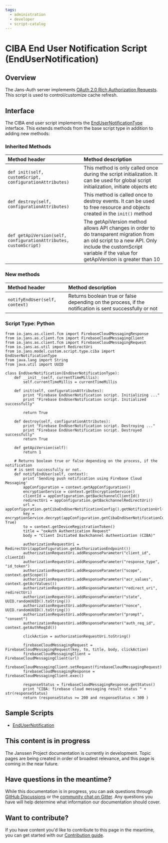 ```yaml
---
tags:
  - administration
  - developer
  - script-catalog
---
```


# CIBA End User Notification Script (EndUserNotification)

## Overview

The Jans-Auth server implements [OAuth 2.0 Rich Authorization Requests](https://datatracker.ietf.org/doc/html/rfc9396).
This script is used to control/customize cache refresh.



## Interface
The CIBA end user script implements the [EndUserNotificationType](https://github.com/JanssenProject/jans/blob/main/jans-core/script/src/main/java/io/jans/model/custom/script/type/ciba/EndUserNotificationType.java) interface. This extends methods from the base script type in addition to adding new methods:

### Inherited Methods
| Method header | Method description |
|:-----|:------|
| `def init(self, customScript, configurationAttributes)` | This method is only called once during the script initialization. It can be used for global script initialization, initiate objects etc |
| `def destroy(self, configurationAttributes)` | This method is called once to destroy events. It can be used to free resource and objects created in the `init()` method |
| `def getApiVersion(self, configurationAttributes, customScript)` | The getApiVersion method allows API changes in order to do transparent migration from an old script to a new API. Only include the customScript variable if the value for getApiVersion is greater than 10 |

### New methods
| Method header | Method description |
|:-----|:------|
|`notifyEndUser(self, context)`| Returns boolean true or false depending on the process, if the notification is sent successfully or not|

### Script Type: Python

```
from io.jans.as.client.fcm import FirebaseCloudMessagingResponse
from io.jans.as.client.fcm import FirebaseCloudMessagingClient
from io.jans.as.client.fcm import FirebaseCloudMessagingRequest
from io.jans.as.util import RedirectUri
from io.jans.model.custom.script.type.ciba import EndUserNotificationType
from java.lang import String
from java.util import UUID

class EndUserNotification(EndUserNotificationType):
    def __init__(self, currentTimeMillis):
        self.currentTimeMillis = currentTimeMillis

    def init(self, configurationAttributes):
        print "Firebase EndUserNotification script. Initializing ..."
        print "Firebase EndUserNotification script. Initialized successfully"

        return True

    def destroy(self, configurationAttributes):
        print "Firebase EndUserNotification script. Destroying ..."
        print "Firebase EndUserNotification script. Destroyed successfully"
        return True

    def getApiVersion(self):
        return 1

    # Returns boolean true or false depending on the process, if the notification
    # is sent successfully or not.
    def notifyEndUser(self, context):
        print 'Sending push notification using Firebase Cloud Messaging'
        appConfiguration = context.getAppConfiguration()
        encryptionService = context.getEncryptionService()
        clientId = appConfiguration.getBackchannelClientId()
        redirectUri = appConfiguration.getBackchannelRedirectUri()
        url = appConfiguration.getCibaEndUserNotificationConfig().getNotificationUrl()
        key = encryptionService.decrypt(appConfiguration.getCibaEndUserNotificationConfig().getNotificationKey(), True)
        to = context.getDeviceRegistrationToken()
        title = "oxAuth Authentication Request"
        body = "Client Initiated Backchannel Authentication (CIBA)"

        authorizationRequestUri = RedirectUri(appConfiguration.getAuthorizationEndpoint())
        authorizationRequestUri.addResponseParameter("client_id", clientId)
        authorizationRequestUri.addResponseParameter("response_type", "id_token")
        authorizationRequestUri.addResponseParameter("scope", context.getScope())
        authorizationRequestUri.addResponseParameter("acr_values", context.getAcrValues())
        authorizationRequestUri.addResponseParameter("redirect_uri", redirectUri)
        authorizationRequestUri.addResponseParameter("state", UUID.randomUUID().toString())
        authorizationRequestUri.addResponseParameter("nonce", UUID.randomUUID().toString())
        authorizationRequestUri.addResponseParameter("prompt", "consent")
        authorizationRequestUri.addResponseParameter("auth_req_id", context.getAuthReqId())

        clickAction = authorizationRequestUri.toString()

        firebaseCloudMessagingRequest = FirebaseCloudMessagingRequest(key, to, title, body, clickAction)
        firebaseCloudMessagingClient = FirebaseCloudMessagingClient(url)
        firebaseCloudMessagingClient.setRequest(firebaseCloudMessagingRequest)
        firebaseCloudMessagingResponse = firebaseCloudMessagingClient.exec()

        responseStatus = firebaseCloudMessagingResponse.getStatus()
        print "CIBA: firebase cloud messaging result status " + str(responseStatus)
        return (responseStatus >= 200 and responseStatus < 300 )

```


## Sample Scripts
- [EndUserNotification](../../../script-catalog/ciba/end-user-notification/end_user_notification.py)

## This content is in progress

The Janssen Project documentation is currently in development. Topic pages are being created in order of broadest relevance, and this page is coming in the near future.

## Have questions in the meantime?

While this documentation is in progress, you can ask questions through [GitHub Discussions](https://github.com/JanssenProject/jans/discussions) or the [community chat on Gitter](https://gitter.im/JanssenProject/Lobby). Any questions you have will help determine what information our documentation should cover.

## Want to contribute?

If you have content you'd like to contribute to this page in the meantime, you can get started with our [Contribution guide](https://docs.jans.io/head/CONTRIBUTING/).